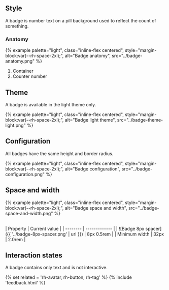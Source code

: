## Style 
A badge is number text on a pill background used to reflect the count of something.

### Anatomy 
{% example palette="light",
          class="inline-flex centered",
          style="margin-block:var(--rh-space-2xl);",
          alt="Badge anatomy",
          src="../badge-anatomy.png" %}

1. Container
2. Counter number

## Theme 
A badge is available in the light theme only.

{% example palette="light",
          class="inline-flex centered",
          style="margin-block:var(--rh-space-2xl);",
          alt="Badge light theme",
          src="../badge-theme-light.png" %}

## Configuration 
All badges have the same height and border radius.

{% example palette="light",
          class="inline-flex centered",
          style="margin-block:var(--rh-space-2xl);",
          alt="Badge configuration",
          src="../badge-configuration.png" %}

## Space and width 
{% example palette="light",
          class="inline-flex centered",
          style="margin-block:var(--rh-space-2xl);",
          alt="Badge space and width",
          src="../badge-space-and-width.png" %}

<br>
| Property | Current value |
| -------- | ------------- |
| ![Badge 8px spacer]({{ '../badge-8px-spacer.png' | url }}) | 8px 0.5rem |
| Minimum width | 32px | 2.0rem |

## Interaction states 
A badge contains only text and is not interactive.

{% set related = 'rh-avatar, rh-button, rh-tag' %}
{% include 'feedback.html' %}